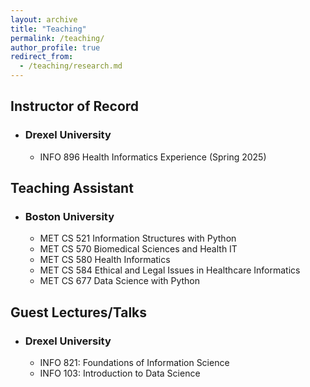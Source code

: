 ```yaml
---
layout: archive
title: "Teaching"
permalink: /teaching/
author_profile: true
redirect_from: 
  - /teaching/research.md
---
```


## Instructor of Record
- ### Drexel University
    - INFO 896 Health Informatics Experience (Spring 2025)

## Teaching Assistant
- ### Boston University
    - MET CS 521 Information Structures with Python
    - MET CS 570 Biomedical Sciences and Health IT
    - MET CS 580 Health Informatics
    - MET CS 584 Ethical and Legal Issues in Healthcare Informatics
    - MET CS 677 Data Science with Python

## Guest Lectures/Talks
- ### Drexel University
    - INFO 821: Foundations of Information Science
    - INFO 103: Introduction to Data Science